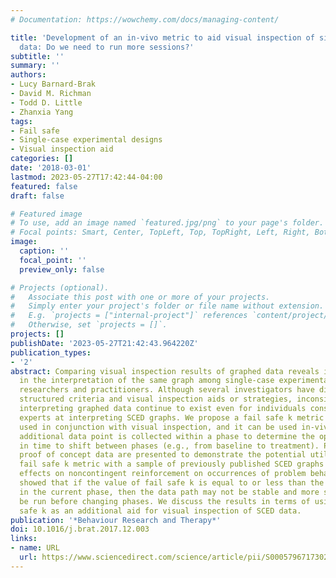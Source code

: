 ```yaml
---
# Documentation: https://wowchemy.com/docs/managing-content/

title: 'Development of an in-vivo metric to aid visual inspection of single-case design
  data: Do we need to run more sessions?'
subtitle: ''
summary: ''
authors:
- Lucy Barnard-Brak
- David M. Richman
- Todd D. Little
- Zhanxia Yang
tags:
- Fail safe
- Single-case experimental designs
- Visual inspection aid
categories: []
date: '2018-03-01'
lastmod: 2023-05-27T17:42:44-04:00
featured: false
draft: false

# Featured image
# To use, add an image named `featured.jpg/png` to your page's folder.
# Focal points: Smart, Center, TopLeft, Top, TopRight, Left, Right, BottomLeft, Bottom, BottomRight.
image:
  caption: ''
  focal_point: ''
  preview_only: false

# Projects (optional).
#   Associate this post with one or more of your projects.
#   Simply enter your project's folder or file name without extension.
#   E.g. `projects = ["internal-project"]` references `content/project/deep-learning/index.md`.
#   Otherwise, set `projects = []`.
projects: []
publishDate: '2023-05-27T21:42:43.964220Z'
publication_types:
- '2'
abstract: Comparing visual inspection results of graphed data reveals inconsistencies
  in the interpretation of the same graph among single-case experimental design (SCED)
  researchers and practitioners. Although several investigators have disseminated
  structured criteria and visual inspection aids or strategies, inconsistencies in
  interpreting graphed data continue to exist even for individuals considered to be
  experts at interpreting SCED graphs. We propose a fail safe k metric that can be
  used in conjunction with visual inspection, and it can be used in-vivo after each
  additional data point is collected within a phase to determine the optimal point
  in time to shift between phases (e.g., from baseline to treatment). Preliminary
  proof of concept data are presented to demonstrate the potential utility of the
  fail safe k metric with a sample of previously published SCED graphs examining the
  effects on noncontingent reinforcement on occurrences of problem behavior. Results
  showed that if the value of fail safe k is equal to or less than the number of sessions
  in the current phase, then the data path may not be stable and more sessions should
  be run before changing phases. We discuss the results in terms of using the fail
  safe k as an additional aid for visual inspection of SCED data.
publication: '*Behaviour Research and Therapy*'
doi: 10.1016/j.brat.2017.12.003
links:
- name: URL
  url: https://www.sciencedirect.com/science/article/pii/S0005796717302450
---
```

